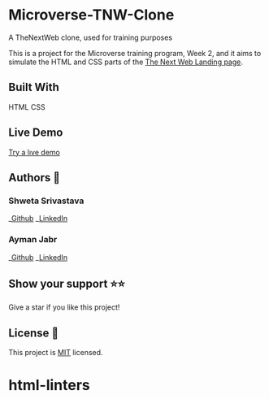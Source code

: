 # Microverse-TNW-Clone

A TheNextWeb clone, used for training purposes

<!-- ![Screenshot-of-live-demo]() -->

This is a project for the Microverse training program, Week 2, and it aims to simulate the HTML and CSS parts of the [The Next Web Landing page](https://thenextweb.com/).

## Built With

HTML
CSS

## Live Demo

[Try a lıve demo](microverse-tnw-clone.netlify.app)

## Authors 👤

### Shweta Srivastava

_[Github](https://github.com/vidhishweta01)
_[LinkedIn](http://linkedin.com/in/shweta-s-15a57070)

### Ayman Jabr

_[Github](https://github.com/AymanJabr/)
_[LinkedIn](https://www.linkedin.com/in/ayman-jabr-3705a4100/)

## Show your support ⭐️⭐️

Give a star if you like this project!

## License 📝

This project is [MIT](https://www.mit.edu/~amini/LICENSE.md) licensed.

# html-linters